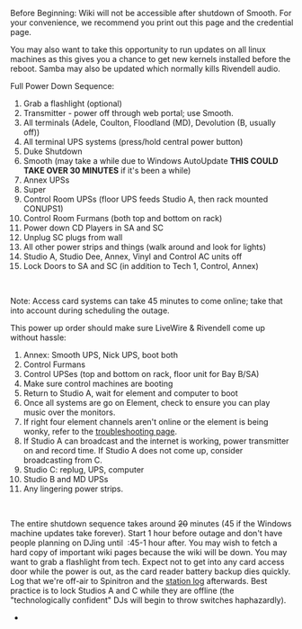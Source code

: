 Before Beginning: Wiki will not be accessible after shutdown of Smooth. For your convenience, we recommend you print out this page and the credential page.

You may also want to take this opportunity to run updates on all linux machines as this gives you a chance to get new kernels installed before the reboot. Samba may also be updated which normally kills Rivendell audio.

Full Power Down Sequence:

1.  Grab a flashlight (optional)
2.  Transmitter - power off through web portal; use Smooth.
3.  All terminals (Adele, Coulton, Floodland (MD), Devolution (B, usually off))
4.  All terminal UPS systems (press/hold central power button)
5.  Duke Shutdown
6.  Smooth (may take a while due to Windows AutoUpdate **THIS COULD TAKE OVER 30 MINUTES** if it's been a while)
7.  Annex UPSs
8.  Super
9.  Control Room UPSs (floor UPS feeds Studio A, then rack mounted CONUPS1)
10. Control Room Furmans (both top and bottom on rack)
11. Power down CD Players in SA and SC
12. Unplug SC plugs from wall
13. All other power strips and things (walk around and look for lights)
14. Studio A, Studio Dee, Annex, Vinyl and Control AC units off
15. Lock Doors to SA and SC (in addition to Tech 1, Control, Annex)

 

Note: Access card systems can take 45 minutes to come online; take that into account during scheduling the outage.

This power up order should make sure LiveWire & Rivendell come up without hassle:

1.  Annex: Smooth UPS, Nick UPS, boot both
2.  Control Furmans
3.  Control UPSes (top and bottom on rack, floor unit for Bay B/SA)
4.  Make sure control machines are booting
5.  Return to Studio A, wait for element and computer to boot
6.  Once all systems are go on Element, check to ensure you can play music over the monitors.
7.  If right four element channels aren't online or the element is being wonky, refer to the [troubleshooting page](https://wiki.wmfo.org/Operations/Station_Architecture_Overview/IP_Network/Livewire/Fixing_the_Board "Fixing the Board").
8.  If Studio A can broadcast and the internet is working, power transmitter on and record time. If Studio A does not come up, consider broadcasting from C.
9.  Studio C: replug, UPS, computer
10. Studio B and MD UPSs
11. Any lingering power strips.

 

The entire shutdown sequence takes around ~~20~~ minutes (45 if the Windows machine updates take forever). Start 1 hour before outage and don't have people planning on DJing until  :45-1 hour after. You may wish to fetch a hard copy of important wiki pages because the wiki will be down. You may want to grab a flashlight from tech. Expect not to get into any card access door while the power is out, as the card reader battery backup dies quickly. Log that we're off-air to Spinitron and the [station log](https://wiki.wmfo.org/Operations/Regulatory/Station_Log "Station Log") afterwards. Best practice is to lock Studios A and C while they are offline (the "technologically confident" DJs will begin to throw switches haphazardly).

*
